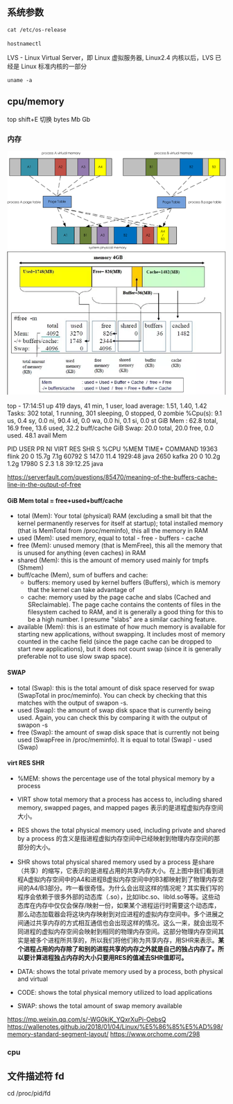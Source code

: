 

## 系统参数

```
cat /etc/os-release

hostnamectl 
```



LVS - Linux Virtual Server，即 Linux 虚拟服务器, Linux2.4 内核以后，LVS 已经是 Linux 标准内核的一部分

```
uname -a
```

## cpu/memory

top shift+E 切换 bytes Mb Gb

### 内存

![](/docs/docs_image/software/linux/linux_memory.png)
![](/docs/docs_image/software/linux/linux_memory01.png)

top - 17:14:51 up 419 days, 41 min,  1 user,  load average: 1.51, 1.40, 1.42
Tasks: 302 total,   1 running, 301 sleeping,   0 stopped,   0 zombie
%Cpu(s):  9.1 us,  0.4 sy,  0.0 ni, 90.4 id,  0.0 wa,  0.0 hi,  0.1 si,  0.0 st
GiB Mem :     62.8 total,     16.9 free,     13.6 used,     32.2 buff/cache
GiB Swap:     20.0 total,     20.0 free,      0.0 used.     48.1 avail Mem

  PID USER      PR  NI    VIRT    RES    SHR S  %CPU %MEM     TIME+ COMMAND
19363 flink     20   0   15.7g   7.1g  60792 S 147.0 11.4   1929:48 java
 2650 kafka     20   0   10.2g   1.2g  17980 S   2.3  1.8  39:12.25 java

https://serverfault.com/questions/85470/meaning-of-the-buffers-cache-line-in-the-output-of-free

#### GiB Mem total = free+used+buff/cache

+ total (Mem): 
Your total (physical) RAM (excluding a small bit that the kernel permanently reserves for itself at startup);
total installed memory (that is MemTotal from /proc/meminfo), this all the memory in RAM
+ used (Mem): 
used memory, equal to total - free - buffers - cache
+ free (Mem): 
unused memory (that is MemFree), this all the memory that is unused for anything (even caches) in RAM
+ shared (Mem): 
this is the amount of memory used mainly for tmpfs (Shmem)
+ buff/cache (Mem), 
sum of buffers and cache:
    + buffers: 
    memory used by kernel buffers (Buffers), which is memory that the kernel can take advantage of
    + cache: 
    memory used by the page cache and slabs (Cached and SReclaimable). The page cache contains the contents of files in the filesystem cached to RAM, and it is generally a good thing for this to be a high number. I presume "slabs" are a similar caching feature.
+ available (Mem): 
this is an estimate of how much memory is available for starting new applications, without swapping. It includes most of memory counted in the cache field (since the page cache can be dropped to start new applications), but it does not count swap (since it is generally preferable not to use slow swap space).

#### SWAP

+ total (Swap): 
this is the total amount of disk space reserved for swap (SwapTotal in proc/meminfo). You can check by checking that this matches with the output of swapon -s.
+ used (Swap): 
the amount of swap disk space that is currently being used. Again, you can check this by comparing it with the output of swapon -s
+ free (Swap): 
the amount of swap disk space that is currently not being used (SwapFree in /proc/meminfo). It is equal to total (Swap) - used (Swap)

#### virt RES SHR

+ %MEM: 
shows the percentage use of the total physical memory by a process
+ VIRT 
show total memory that a process has access to, including shared memory, swapped pages, and mapped pages
表示的是进程虚拟内存空间大小。
+ RES
shows the total physical memory used, including private and shared by a process
的含义是指进程虚拟内存空间中已经映射到物理内存空间的那部分的大小。

+ SHR
shows total physical shared memory used by a process
是share（共享）的缩写，它表示的是进程占用的共享内存大小。在上图中我们看到进程A虚拟内存空间中的A4和进程B虚拟内存空间中的B3都映射到了物理内存空间的A4/B3部分。咋一看很奇怪。为什么会出现这样的情况呢？其实我们写的程序会依赖于很多外部的动态库（.so），比如libc.so、libld.so等等。这些动态库在内存中仅仅会保存/映射一份，如果某个进程运行时需要这个动态库，那么动态加载器会将这块内存映射到对应进程的虚拟内存空间中。多个进展之间通过共享内存的方式相互通信也会出现这样的情况。这么一来，就会出现不同进程的虚拟内存空间会映射到相同的物理内存空间。这部分物理内存空间其实是被多个进程所共享的，所以我们将他们称为共享内存，用SHR来表示。**某个进程占用的内存除了和别的进程共享的内存之外就是自己的独占内存了。所以要计算进程独占内存的大小只要用RES的值减去SHR值即可。**
+ DATA: 
shows the total private memory used by a process, both physical and virtual
+ CODE: 
shows the total physical memory utilized to load applications
+ SWAP: 
shows the total amount of swap memory available


https://mp.weixin.qq.com/s/-WG0kjK_YQxrXuPi-OebsQ
https://wallenotes.github.io/2018/01/04/Linux/%E5%86%85%E5%AD%98/memory-standard-segment-layout/
https://www.orchome.com/298

### cpu


## 文件描述符 fd

cd /proc/pid/fd



